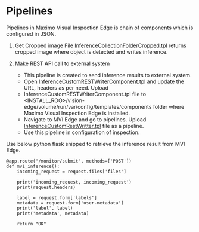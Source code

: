 # Pipelines

Pipelines in Maximo Visual Inspection Edge is chain of components which is configured in JSON.

1. Get Cropped image
   File [InferenceCollectionFolderCropped.tpl](InferenceCollectionFolderCropped.tpl) returns cropped image where object is detected and writes inference.

2. Make REST API call to external system
   * This pipeline is created to send inference results to external system.
   * Open [InferenceCustomRESTWriterComponent.tpl](InferenceCustomRESTWriterComponent.tpl) and update the URL, headers as per need. Upload   
   * InferenceCustomRESTWriterComponent.tpl file to <INSTALL_ROO>/vision-edge/volume/run/var/config/templates/components folder where Maximo Visual Inspection Edge is installed.
   * Navigate to MVI Edge and go to pipelines. Upload [InferenceCustomRestWritter.tpl](InferenceCustomRestWritter.tpl) file as a pipeline.
   * Use this pipeline in configuration of inspection.
  
Use below python flask snipped to retrieve the inference result from MVI Edge.

~~~~
@app.route("/monitor/submit", methods=['POST'])
def mvi_inference():
    incoming_request = request.files['files']

    print('incoming_request, incoming_request')
    print(request.headers)

    label = request.form['labels']
    metadata = request.form['user-metadata']
    print('label', label)
    print('metadata', metadata)
    
    return "OK"
~~~~

   

   
